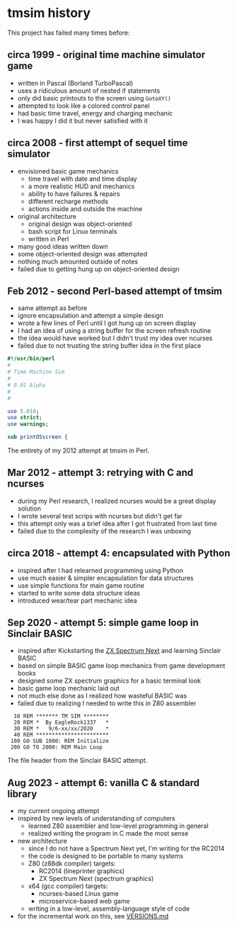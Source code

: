 # tmsim history

This project has failed many times before:

## circa 1999 - original time machine simulator game

- written in Pascal (Borland TurboPascal)
- uses a ridiculous amount of nested if statements
- only did basic printouts to the screen using `GotoXY()`
- attempted to look like a colored control panel
- had basic time travel, energy and charging mechanic
- I was happy I did it but never satisfied with it

## circa 2008 - first attempt of sequel time simulator

- envisioned basic game mechanics
  - time travel with date and time display
  - a more realistic HUD and mechanics
  - ability to have failures & repairs
  - different recharge methods
  - actions inside and outside the machine
- original architecture
  - original design was object-oriented
  - bash script for Linux terminals
  - written in Perl
- many good ideas written down
- some object-oriented design was attempted
- nothing much amounted outside of notes
- failed due to getting hung up on object-oriented design

## Feb 2012 - second Perl-based attempt of tmsim

- same attempt as before
- ignore encapsulation and attempt a simple design
- wrote a few lines of Perl until I got hung up on screen display
- I had an idea of using a string buffer for the screen refresh routine
- the idea would have worked but I didn't trust my idea over ncurses
- failed due to not trusting the string buffer idea in the first place
  
```perl
#!/usr/bin/perl
#
# Time Machine Sim 
#
# 0.01 Alpha
#
#

use 5.010;
use strict;
use warnings;

sub printOSscreen {
```

The entirety of my 2012 attempt at tmsim in Perl.

## Mar 2012 - attempt 3: retrying with C and ncurses

- during my Perl research, I realized ncurses would be a great display solution
- I wrote several test scrips with ncurses but didn't get far
- this attempt only was a brief idea after I got frustrated from last time
- failed due to the complexity of the research I was unboxing

## circa 2018 - attempt 4: encapsulated with Python

- inspired after I had relearned programming using Python
- use much easier & simpler encapsulation for data structures
- use simple functions for main game routine
- started to write some data structure ideas
- introduced wear/tear part mechanic idea

## Sep 2020 - attempt 5: simple game loop in Sinclair BASIC

- inspired after Kickstarting the [ZX Spectrum Next](https://www.kickstarter.com/projects/spectrumnext/zx-spectrum-next-issue-2) and learning Sinclair BASIC
- based on simple BASIC game loop mechanics from game development books
- designed some ZX spectrum graphics for a basic terminal look
- basic game loop mechanic laid out
- not much else done as I realized how wasteful BASIC was
- failed due to realizing I needed to write this in Z80 assembler

```basic
  10 REM ******* TM SIM ********
  20 REM *  By EagleRock1337   *
  30 REM *   9/6-xx/xx/2020    *
  40 REM ***********************
 100 GO SUB 1000: REM Initialize
 200 GO TO 2000: REM Main Loop
```

The file header from the Sinclair BASIC attempt.

## Aug 2023 - attempt 6: vanilla C & standard library

- my current ongoing attempt
- inspired by new levels of understanding of computers
  - learned Z80 assembler and low-level programming in general
  - realized writing the program in C made the most sense
- new architecture
  - since I do not have a Spectrum Next yet, I'm writing for the RC2014
  - the code is designed to be portable to many systems
  - Z80 (z88dk compiler) targets:
    - RC2014 (lineprinter graphics)
    - ZX Spectrum Next (spectrum graphics)
  - x64 (gcc compiler) targets:
    - ncurses-based Linux game
    - microservice-based web game
  - writing in a low-level, assembly-language style of code
- for the incremental work on this, see [VERSIONS.md](./VERSIONS.md)
